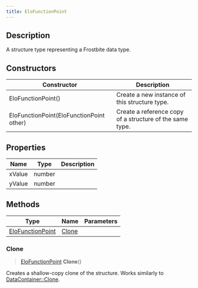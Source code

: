 ```yaml
---
title: EloFunctionPoint
---
```

## Description

A structure type representing a Frostbite data type.

## Constructors

| Constructor                              | Description                                              |
| ---------------------------------------- | -------------------------------------------------------- |
| EloFunctionPoint()                       | Create a new instance of this structure type.            |
| EloFunctionPoint(EloFunctionPoint other) | Create a reference copy of a structure of the same type. |

## Properties

| Name   | Type   | Description |
| ------ | ------ | ----------- |
| xValue | number |             |
| yValue | number |             |

## Methods

| Type                                 | Name            | Parameters |
| ------------------------------------ | --------------- | ---------- |
| [EloFunctionPoint](EloFunctionPoint) | [Clone](#clone) |            |

### Clone

> [EloFunctionPoint](EloFunctionPoint) **Clone**()

Creates a shallow-copy clone of the structure. Works similarly to [DataContainer::Clone](/vext/ref/shared/class/datacontainer#clone).
